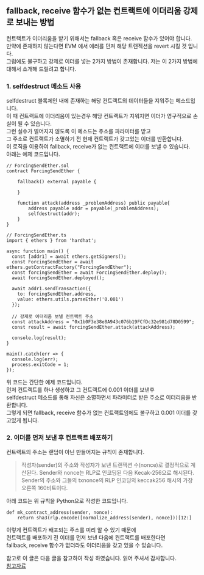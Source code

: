 ## fallback, receive 함수가 없는 컨트랙트에 이더리움 강제로 보내는 방법

컨트랙트가 이더리움을 받기 위해서는 fallback 혹은 receive 함수가 있어야 합니다.\
만약에 존재하지 않는다면 EVM 에서 에러를 던져 해당 트랜젝션을 revert 시킬 것 입니다.\
그럼에도 불구하고 강제로 이더를 넣는 2가지 방법이 존재합니다. 저는 이 2가지 방법에 대해서 소개해 드릴려고 합니다.



### 1. selfdestruct 메소드 사용

selfdestruct 블록체인 내에 존재하는 해당 컨트랙트의 데이터들을 지워주는 메소드입니다.\
이 때 컨트랙트에 이더리움이 있는경우 해당 컨트랙트가 지워지면 이더가 영구적으로 손실이 될 수 있습니다.\
그런 실수가 벌어지지 않도록 이 메소드는 주소를 파라미터를 받고\
그 주소로 컨트랙트가 소멸하기 전 현재 컨트랙트가 갖고있는 이더를 반환합니다.\
이 로직을 이용하여 fallback, receive가 없는 컨트랙트에 이더를 보낼 수 있습니다.\
아래는 예제 코드입니다.


```
// ForcingSendEther.sol
contract ForcingSendEther {

    fallback() external payable {

    }

    function attack(address _problemAddress) public payable{
        address payable addr = payable(_problemAddress);
        selfdestruct(addr);
    }
}

```

```
// ForcingSendEther.ts
import { ethers } from 'hardhat';

async function main() {
  const [addr1] = await ethers.getSigners();
  const ForcingSendEther = await ethers.getContractFactory("ForcingSendEther");
  const forcingSendEther = await ForcingSendEther.deploy();
  await forcingSendEther.deployed();

  await addr1.sendTransaction({
    to: forcingSendEther.address,
    value: ethers.utils.parseEther('0.001')
  });

  // 강제로 이더리움 보낼 컨트랙트 주소 
  const attackAddress = "0x1b0F3e38e8A943c076b19FCfDc32e981d78D0599"; 
  const result = await forcingSendEther.attack(attackAddress);

  console.log(result);
}

main().catch(err => {
  console.log(err);
  process.exitCode = 1;
});
```

위 코드는 간단한 예제 코드입니다.\
먼저 컨트랙트를 하나 생성하고 그 컨트랙트에 0.001 이더를 보낸후\
selfdestruct 메소드를 통해 자신은 소멸하면서 파라미터로 받은 주소로 이더리움을 반환합니다.\
그렇게 되면 fallback, receive 함수가 없는 컨트랙트임에도 불구하고 0.001 이더를 갖고있게 됩니다.


### 2. 이더를 먼저 보낸 후 컨트랙트 배포하기

컨트랙트의 주소는 랜덤이 아닌 만들어지는 규칙이 존재합니다.
> 작성자(sender)의 주소와 작성자가 보낸 트랜잭션 수(nonce)로 결정적으로 계산된다. Sender와 nonce는 RLP로 인코딩된 다음 Kecak-256으로 해시된다.
Sender의 주소와 그들의 txnonce의 RLP 인코딩의 keccak256 해시의 가장 오른쪽 160비트이다.


아래 코드는 위 규칙을 Python으로 작성한 코드입니다.

```
def mk_contract_address(sender, nonce):
    return sha3(rlp.encode([normalize_address(sender), nonce]))[12:]
```

이렇게 컨트랙트가 배포되는 주소를 미리 알 수 있기 때문에\
컨트랙트를 배포하기 전 이더를 먼저 보낸 다음에 컨트랙트를 배포한다면\
fallback, receive 함수가 없더라도 이더리움을 갖고 있을 수 있습니다.

참고로 이 글은 다음 글을 참고하여 작성 하였습니다. 읽어 주셔서 감사합니다.\
[참고자료](https://medium.com/@alexsherbuck/two-ways-to-force-ether-into-a-contract-1543c1311c56)
